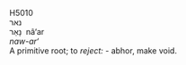 <body>
  <p>H5010<br>  נאר  <br> נָאַר  ‎  nâ‘ar  <br><i>naw-ar‘ </i><br>A primitive root; to <i>reject: - </i>abhor, make void.<br></p>
 </body>
